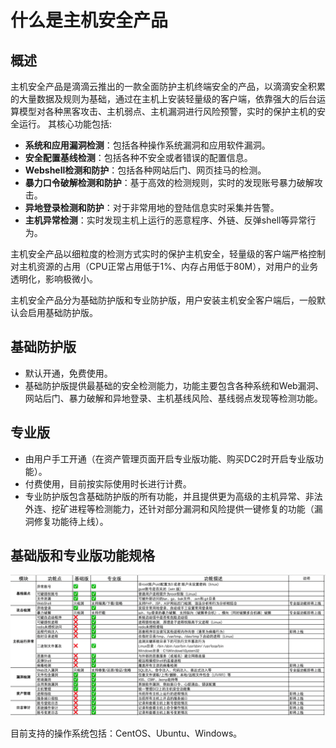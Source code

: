 # 什么是主机安全产品
## 概述
主机安全产品是滴滴云推出的一款全面防护主机终端安全的产品，以滴滴安全积累的大量数据及规则为基础，通过在主机上安装轻量级的客户端，依靠强大的后台运算模型对各种黑客攻击、主机弱点、主机漏洞进行风险预警，实时的保护主机的安全运行。
其核心功能包括:

- **系统和应用漏洞检测**：包括各种操作系统漏洞和应用软件漏洞。
- **安全配置基线检测**：包括各种不安全或者错误的配置信息。
- **Webshell检测和防护**：包括各种网站后门、网页挂马的检测。
- **暴力口令破解检测和防护**：基于高效的检测规则，实时的发现账号暴力破解攻击。
- **异地登录检测和防护**：对于非常用地的登陆信息实时采集并告警。
- **主机异常检测**：实时发现主机上运行的恶意程序、外链、反弹shell等异常行为。

主机安全产品以细粒度的检测方式实时的保护主机安全，轻量级的客户端严格控制对主机资源的占用（CPU正常占用低于1%、内存占用低于80M），对用户的业务透明化，影响极微小。

主机安全产品分为基础防护版和专业防护版，用户安装主机安全客户端后，一般默认会启用基础防护版。
## 基础防护版
- 默认开通，免费使用。
- 基础防护版提供最基础的安全检测能力，功能主要包含各种系统和Web漏洞、网站后门、暴力破解和异地登录、主机基线风险、基线弱点发现等检测功能。

## 专业版
- 由用户手工开通（在资产管理页面开启专业版功能、购买DC2时开启专业版功能）。
- 付费使用，目前按实际使用时长进行计费。
- 专业防护版包含基础防护版的所有功能，并且提供更为高级的主机异常、非法外连、挖矿进程等检测能力，还针对部分漏洞和风险提供一键修复的功能（漏洞修复功能待上线）。

## 基础版和专业版功能规格
![avatar](./picture/4.4.1.png)

目前支持的操作系统包括：CentOS、Ubuntu、Windows。